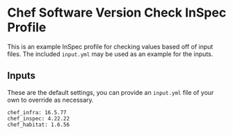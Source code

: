 # Chef Software Version Check InSpec Profile

This is an example InSpec profile for checking values based off of input files. The included `input.yml` may be used as an example for the inputs.

## Inputs

These are the default settings, you can provide an `input.yml` file of your own to override as necessary.

```
chef_infra: 16.5.77
chef_inspec: 4.22.22
chef_habitat: 1.6.56
```
